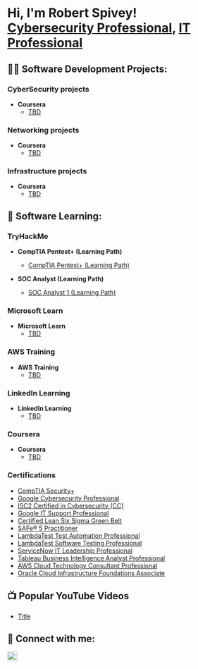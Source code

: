 <h1>Hi, I'm Robert Spivey! <br/>
	<a href="https://github.com/RobertSpivey81">Cybersecurity Professional</a>, <a href="www.linkedin.com/in/robert-spivey-2688388/">IT Professional</a>
</h1>
<h2>👨‍💻 Software Development Projects:</h2>
<h3> CyberSecurity projects </h3>

- <b>Coursera </b>
  - [TBD](https://github.com/robertspivey81)

<h3> Networking projects </h3>

- <b>Coursera </b>
  - [TBD](https://github.com/robertspivey81)
  
<h3> Infrastructure projects </h3>

- <b>Coursera </b>
  - [TBD](https://github.com/robertspivey81)

<h2>🌱 Software Learning:</h2>

<h3>TryHackMe</h3>
  
- <b>CompTIA Pentest+ (Learning Path)</b>
  - [CompTIA Pentest+ (Learning Path)](https://github.com/RobertSpivey81/TryHackMe-CompTIA-Pentest+)

- <b>SOC Analyst (Learning Path)</b>
  - [SOC Analyst 1 (Learning Path)](https://github.com/RobertSpivey81/SOCAnalyst1)

<h3>Microsoft Learn</h3>

  - <b>Microsoft Learn </b>
     - [TBD](https://github.com/robertspivey81)

<h3>AWS Training </h3>

- <b>AWS Training </b>
   - [TBD](https://github.com/robertspivey81)
   
<h3>LinkedIn Learning </h3>

- <b>LinkedIn Learning </b>
   - [TBD](https://github.com/robertspivey81) 
  
<h3>Coursera </h3>

- <b>Coursera </b>
   - [TBD](https://github.com/robertspivey81)
  
<h3>Certifications</h3>

  - [CompTIA Security+](https://www.credly.com/badges/45406869-6f0b-45e7-ab4a-4deb1380563a/public_url)
  - [Google Cybersecurity Professional](https://www.credly.com/badges/b5b98e6d-7a4e-47d0-9e21-0322a8835aac/public_url)
  - [ISC2 Certified in Cybersecurity (CC)](https://www.credly.com/badges/d1eea30a-e995-4a53-a3e9-5ae7a9770ef4/public_url)
  - [Google IT Support Professional](https://www.credly.com/badges/18cc18cf-0d01-4936-aa74-c3a41d2c2716/public_url)
  - [Certified Lean Six Sigma Green Belt](https://www.udemy.com/certificate/UC-e38cd6e6-08ce-4585-b99d-c6446493e7f3/)
  - [SAFe® 5 Practitioner](https://www.credly.com/badges/b0eff2c7-1fad-48ec-980c-dd733fc57ecc/public_url)
  - [LambdaTest Test Automation Professional](https://www.linkedin.com/learning/certificates/78cc60f13b46cdb87a86f2bb7e0ac5301245283a1919101922346123d5214e71?lipi=urn%3Ali%3Apage%3Ad_flagship3_profile_view_base_certifications_details%3BtrLYn%2BxbT5yay%2FOvLy%2F9Ig%3D%3D)
  - [LambdaTest Software Testing Professional](https://www.linkedin.com/learning/certificates/25475ca4dbabd25b5e66ad1c6516cd4ea985f4ab897e1e5612281ee7f032f284?lipi=urn%3Ali%3Apage%3Ad_flagship3_profile_view_base_certifications_details%3BtrLYn%2BxbT5yay%2FOvLy%2F9Ig%3D%3D)
  - [ServiceNow IT Leadership Professional](https://www.linkedin.com/learning/certificates/a665468e6bbd4c565cc7751843ef595ca5ffbf2ca975d14d2581807da5d6ada9)
  - [Tableau Business Intelligence Analyst Professional](https://coursera.org/share/0e538c0acd2b38001cd2c93b56d69ff1)
  - [AWS Cloud Technology Consultant Professional](https://coursera.org/share/29fd03eb75ee36504621f37c2ad6ff39)
  - [Oracle Cloud Infrastructure Foundations Associate](https://catalog-education.oracle.com/pls/certview/sharebadge?id=76EAB6948886F9F306C78E819787151A1D1D28BBC4F72CD1F2406B9F17FA26C8)

<h2>📺 Popular YouTube Videos</h2>

- [Title](Link)
<h2> 🤳 Connect with me:</h2>

[<img align="left" alt="JoshMadakor | LinkedIn" width="22px" src="https://cdn.jsdelivr.net/npm/simple-icons@v3/icons/linkedin.svg"/>][linkedin]


[linkedin]: https://linkedin.com/in/joshmadakor

